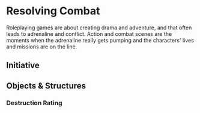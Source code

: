 
# Resolving Combat
Roleplaying games are about creating drama and adventure, and that often leads to adrenaline and conflict.  Action and combat scenes are the moments when the adrenaline really gets pumping and the characters' lives and missions are on the line.

## Initiative

## Objects & Structures

### Destruction Rating
